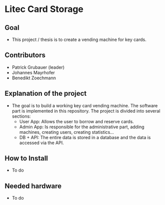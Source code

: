 # Litec Card Storage


## Goal
- This project / thesis is to create a vending machine for key cards.


## Contributors
- Patrick Grubauer (leader)
- Johannes Mayrhofer
- Benedikt Zoechmann


## Explanation of the project
- The goal is to build a working key card vending machine. The software part is implemented in this repository. 
  The project is divided into several sections:
  - User App: Allows the user to borrow and reserve cards.
  - Admin App: Is responsible for the administrative part, adding machines, creating users, creating statistics...
  - DB + API: The entire data is stored in a database and the data is accessed via the API.


## How to Install
- To do


## Needed hardware
- To do
